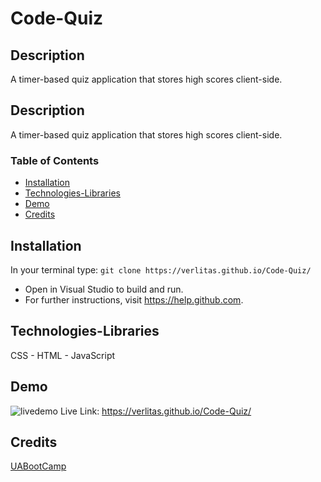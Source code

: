 # Code-Quiz
## Description
A timer-based quiz application that stores high scores client-side.

## Description
A timer-based quiz application that stores high scores client-side.

### Table of Contents
* [Installation](#installation)
* [Technologies-Libraries](#technologies-libraries)
* [Demo](#demo)
* [Credits](#credits)

## Installation
In your terminal type:
```git clone https://verlitas.github.io/Code-Quiz/```
* Open in Visual Studio to build and run.
* For further instructions, visit https://help.github.com.

## Technologies-Libraries
CSS - HTML - JavaScript

## Demo
![livedemo](img/codequiz.gif)
Live Link: https://verlitas.github.io/Code-Quiz/

## Credits
[UABootCamp](https://bootcamp.ce.arizona.edu/coding/)  
